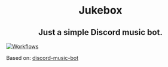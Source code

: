 <p align="center">
    <h1 align="center">Jukebox</h1>
    <h2 align="center">Just a simple Discord music bot.</h2>
    <a href='https://github.com/Hazmi35/rendang/workflows/' align="center">
        <img alt="Workflows" src="https://github.com/Hazmi35/jukebox/workflows/Node.js%20CI/badge.svg">
    </a>
</p>



Based on: [discord-music-bot](https://github.com/iCrawl/discord-music-bot)

